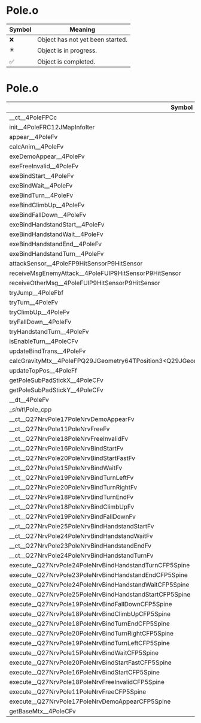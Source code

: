 # Pole.o
| Symbol | Meaning 
| ------------- | ------------- 
| :x: | Object has not yet been started. 
| :eight_pointed_black_star: | Object is in progress. 
| :white_check_mark: | Object is completed. 


# Pole.o
| Symbol | Decompiled? |
| ------------- | ------------- |
| __ct__4PoleFPCc | :x: |
| init__4PoleFRC12JMapInfoIter | :x: |
| appear__4PoleFv | :x: |
| calcAnim__4PoleFv | :x: |
| exeDemoAppear__4PoleFv | :x: |
| exeFreeInvalid__4PoleFv | :x: |
| exeBindStart__4PoleFv | :x: |
| exeBindWait__4PoleFv | :x: |
| exeBindTurn__4PoleFv | :x: |
| exeBindClimbUp__4PoleFv | :x: |
| exeBindFallDown__4PoleFv | :x: |
| exeBindHandstandStart__4PoleFv | :x: |
| exeBindHandstandWait__4PoleFv | :x: |
| exeBindHandstandEnd__4PoleFv | :x: |
| exeBindHandstandTurn__4PoleFv | :x: |
| attackSensor__4PoleFP9HitSensorP9HitSensor | :x: |
| receiveMsgEnemyAttack__4PoleFUlP9HitSensorP9HitSensor | :x: |
| receiveOtherMsg__4PoleFUlP9HitSensorP9HitSensor | :x: |
| tryJump__4PoleFbf | :x: |
| tryTurn__4PoleFv | :x: |
| tryClimbUp__4PoleFv | :x: |
| tryFallDown__4PoleFv | :x: |
| tryHandstandTurn__4PoleFv | :x: |
| isEnableTurn__4PoleCFv | :x: |
| updateBindTrans__4PoleFv | :x: |
| calcGravityMtx__4PoleFPQ29JGeometry64TPosition3&lt;Q29JGeometry38TMatrix34&lt;Q29JGeometry13SMatrix34C&lt;f&gt;&gt;&gt; | :x: |
| updateTopPos__4PoleFf | :x: |
| getPoleSubPadStickX__4PoleCFv | :x: |
| getPoleSubPadStickY__4PoleCFv | :x: |
| __dt__4PoleFv | :x: |
| __sinit_\Pole_cpp | :x: |
| __ct__Q27NrvPole17PoleNrvDemoAppearFv | :x: |
| __ct__Q27NrvPole11PoleNrvFreeFv | :x: |
| __ct__Q27NrvPole18PoleNrvFreeInvalidFv | :x: |
| __ct__Q27NrvPole16PoleNrvBindStartFv | :x: |
| __ct__Q27NrvPole20PoleNrvBindStartFastFv | :x: |
| __ct__Q27NrvPole15PoleNrvBindWaitFv | :x: |
| __ct__Q27NrvPole19PoleNrvBindTurnLeftFv | :x: |
| __ct__Q27NrvPole20PoleNrvBindTurnRightFv | :x: |
| __ct__Q27NrvPole18PoleNrvBindTurnEndFv | :x: |
| __ct__Q27NrvPole18PoleNrvBindClimbUpFv | :x: |
| __ct__Q27NrvPole19PoleNrvBindFallDownFv | :x: |
| __ct__Q27NrvPole25PoleNrvBindHandstandStartFv | :x: |
| __ct__Q27NrvPole24PoleNrvBindHandstandWaitFv | :x: |
| __ct__Q27NrvPole23PoleNrvBindHandstandEndFv | :x: |
| __ct__Q27NrvPole24PoleNrvBindHandstandTurnFv | :x: |
| execute__Q27NrvPole24PoleNrvBindHandstandTurnCFP5Spine | :x: |
| execute__Q27NrvPole23PoleNrvBindHandstandEndCFP5Spine | :x: |
| execute__Q27NrvPole24PoleNrvBindHandstandWaitCFP5Spine | :x: |
| execute__Q27NrvPole25PoleNrvBindHandstandStartCFP5Spine | :x: |
| execute__Q27NrvPole19PoleNrvBindFallDownCFP5Spine | :x: |
| execute__Q27NrvPole18PoleNrvBindClimbUpCFP5Spine | :x: |
| execute__Q27NrvPole18PoleNrvBindTurnEndCFP5Spine | :x: |
| execute__Q27NrvPole20PoleNrvBindTurnRightCFP5Spine | :x: |
| execute__Q27NrvPole19PoleNrvBindTurnLeftCFP5Spine | :x: |
| execute__Q27NrvPole15PoleNrvBindWaitCFP5Spine | :x: |
| execute__Q27NrvPole20PoleNrvBindStartFastCFP5Spine | :x: |
| execute__Q27NrvPole16PoleNrvBindStartCFP5Spine | :x: |
| execute__Q27NrvPole18PoleNrvFreeInvalidCFP5Spine | :x: |
| execute__Q27NrvPole11PoleNrvFreeCFP5Spine | :x: |
| execute__Q27NrvPole17PoleNrvDemoAppearCFP5Spine | :x: |
| getBaseMtx__4PoleCFv | :x: |

